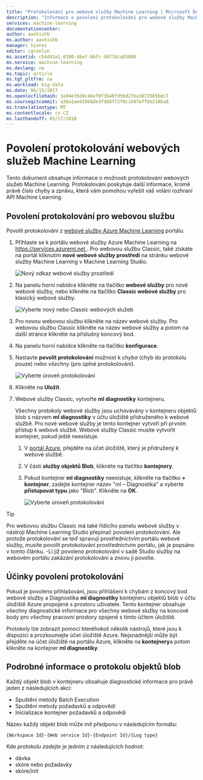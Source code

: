 ```yaml
---
title: "Protokolování pro webové služby Machine Learning | Microsoft Docs"
description: "Informace o povolení protokolování pro webové služby Machine Learning. Protokolování poskytuje další informace k řešení rozhraní API."
services: machine-learning
documentationcenter: 
author: aashishb
ms.author: aashishb
manager: hjerez
editor: cgronlun
ms.assetid: c54d41e1-0300-46ef-bbfc-d6f7dca85086
ms.service: machine-learning
ms.devlang: na
ms.topic: article
ms.tgt_pltfrm: na
ms.workload: big-data
ms.date: 06/15/2017
ms.openlocfilehash: 1e04ef638c46ef0f3b40fd56d27ba3673565bdc7
ms.sourcegitcommit: a36a1ae91968de3fd68ff2f0c1697effbb210ba8
ms.translationtype: MT
ms.contentlocale: cs-CZ
ms.lasthandoff: 03/17/2018
---
```

# <a name="enable-logging-for-machine-learning-web-services"></a>Povolení protokolování webových služeb Machine Learning
Tento dokument obsahuje informace o možnosti protokolování webových služeb Machine Learning. Protokolování poskytuje další informace, kromě právě číslo chyby a zprávu, která vám pomohou vyřešit váš volání rozhraní API Machine Learning.  

## <a name="how-to-enable-logging-for-a-web-service"></a>Povolení protokolování pro webovou službu

Povolit protokolování z [webové služby Azure Machine Learning](https://services.azureml.net) portálu. 

1. Přihlaste se k portálu webové služby Azure Machine Learning na [ https://services.azureml.net ](https://services.azureml.net). Pro webovou službu Classic, také získáte na portál kliknutím **nové webové služby prostředí** na stránku webové služby Machine Learning v Machine Learning Studio.

   ![Nový odkaz webové služby prostředí](./media/web-services-logging/new-web-services-experience-link.png)

2. Na panelu horní nabídce klikněte na tlačítko **webové služby** pro nové webové služby, nebo klikněte na tlačítko **Classic webové služby** pro klasický webové služby.

   ![Vyberte nový nebo Classic webových služeb](./media/web-services-logging/select-web-service.png)

3. Pro novou webovou službu klikněte na název webové služby. Pro webovou službu Classic klikněte na název webové služby a potom na další stránce klikněte na příslušný koncový bod.

4. Na panelu horní nabídce klikněte na tlačítko **konfigurace**.

5. Nastavte **povolit protokolování** možnost k *chyba* (chyb do protokolu pouze) nebo *všechny* (pro úplné protokolování).

   ![Vyberte úroveň protokolování](./media/web-services-logging/enable-logging.png)

6. Klikněte na **Uložit**.

7. Webové služby Classic, vytvořte **ml diagnostiky** kontejneru.

   Všechny protokoly webové služby jsou uchovávány v kontejneru objektů blob s názvem **ml diagnostiky** v účtu úložiště přidruženého k webové službě. Pro nové webové služby je tento kontejner vytvoří při prvním přístup k webové službě. Webové služby Classic musíte vytvořit kontejner, pokud ještě neexistuje. 

   1. V [portál Azure](https://portal.azure.com), přejděte na účet úložiště, který je přidružený k webové službě.

   2. V části **služby objektů Blob**, klikněte na tlačítko **kontejnery**.

   3. Pokud kontejner **ml diagnostiky** neexistuje, klikněte na tlačítko **+ kontejner**, zadejte kontejner název "ml – Diagnostika" a vyberte **přistupovat typu** jako "Blob". Klikněte na **OK**.

      ![Vyberte úroveň protokolování](./media/web-services-logging/create-ml-diagnostics-container.png)

> [!TIP]
>
> Pro webovou službu Classic má také řídicího panelu webové služby v nástroji Machine Learning Studio přepínač povolení protokolování. Ale protože protokolování se teď spravují prostřednictvím portálu webové služby, musíte povolit protokolování prostřednictvím portálu, jak je popsáno v tomto článku. -Li již povoleno protokolování v sadě Studio služby na webovém portálu zakázání protokolování a znovu ji povolte.


## <a name="the-effects-of-enabling-logging"></a>Účinky povolení protokolování
Pokud je povoleno přihlašování, jsou přihlášení k chybám z koncový bod webové služby a Diagnostika **ml diagnostiky** kontejneru objektů blob v účtu úložiště Azure propojené s prostoru uživatele. Tento kontejner obsahuje všechny diagnostické informace pro všechny webové služby na koncové body pro všechny pracovní prostory spojené s tímto účtem úložiště.

Protokoly lze zobrazit pomocí kteréhokoli několik nástrojů, které jsou k dispozici a prozkoumejte účet úložiště Azure. Nejsnadnější může být přejděte na účet úložiště na portálu Azure, klikněte na **kontejnery**a potom klikněte na kontejner **ml diagnostiky**.  

## <a name="log-blob-detail-information"></a>Podrobné informace o protokolu objektů blob
Každý objekt blob v kontejneru obsahuje diagnostické informace pro právě jeden z následujících akcí:

* Spuštění metody Batch Execution  
* Spuštění metody požadavků a odpovědí  
* Inicializace kontejner požadavků a odpovědí

Název každý objekt blob může mít předponu v následujícím formátu: 


`{Workspace Id}-{Web service Id}-{Endpoint Id}/{Log type}`


Kde _protokolu zadejte_ je jedním z následujících hodnot:  

* dávka  
* skóre nebo požadavky  
* skóre/init  

